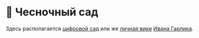 # 🧄 Чесночный сад

Здесь располагается [цифровой сад](https://omega9.github.io/GarlicGarden/#/page/%D1%86%D0%B8%D1%84%D1%80%D0%BE%D0%B2%D0%BE%D0%B9%20%D1%81%D0%B0%D0%B4) или же [личная вики](https://omega9.github.io/GarlicGarden/#/page/%D0%BB%D0%B8%D1%87%D0%BD%D0%B0%D1%8F%20%D0%B2%D0%B8%D0%BA%D0%B8) [Ивана Гарлика](https://omega9.web.app/about/).
